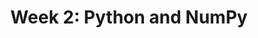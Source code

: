 ---
title: "Week 2: Python and NumPy"
weekNumber: 2
days:
  - date: "2025-01-13"
    events:
      - name: LEC 2
        type: lecture
        title: Python Basics
        html: resources/lectures/lec02/lec02-filled.html
        github: https://github.com/practicaldsc/wn25/blob/main/lectures/lec02/
        videos: https://youtu.be/IaEuWJCcwjk?feature=shared
        reading: https://wesmckinney.com/book/python-basics
        recording: https://leccap.engin.umich.edu/leccap/player/r/SgWJsK
        annotations: resources/lectures/lec02/lec02-annotated.pdf
        reading_text: PDA 2-3
        note: For more Python resources, take a look at the extra <a href="resources#Readings">Readings</a> on the Resources tab of the course website.
  - date: "2025-01-15"
    events:
      - name: LEC 3
        type: lecture
        title: NumPy and Random Simulations
        html: resources/lectures/lec03/lec03-filled.html
        annotations: resources/lectures/lec03/lec03-annotated.pdf
        recording: https://leccap.engin.umich.edu/leccap/player/r/W4Dwoi
        github: https://github.com/practicaldsc/wn25/blob/main/lectures/lec03/
        reading: https://wesmckinney.com/book/numpy-basics
        reading_text: PDA 4
        reading2: https://inferentialthinking.com/chapters/09/3/Simulation.html
        reading2_text: CIT 9.3
  - date: "2025-01-16"
    events:
      - name: DISC 2
        type: disc
        title: Arrays and Probability
        problems: https://study.practicaldsc.org/disc02/index.html
        slides: https://github.com/practicaldsc/wn25/blob/main/discussions/disc02/disc02.ipynb
  - date: "2025-01-17"
    events:
      - name: HW 1
        type: hw
        title: <b>Python Fundamentals</b>
        github: https://github.com/practicaldsc/wn25/blob/main/homeworks/hw01/hw01.ipynb
        note: If you pulled the assignment before 11PM on Thursday 1/9, re-pull – there's an important typo we fixed in Question 5.
---
